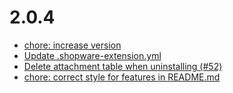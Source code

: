 # 2.0.4
- [chore: increase version](https://github.com/FriendsOfShopware/FroshPlatformMailArchive/commit/bbae2c2)
- [Update .shopware-extension.yml](https://github.com/FriendsOfShopware/FroshPlatformMailArchive/commit/49b1a27)
- [Delete attachment table when uninstalling (#52)](https://github.com/FriendsOfShopware/FroshPlatformMailArchive/commit/d305a40)
- [chore: correct style for features in README.md](https://github.com/FriendsOfShopware/FroshPlatformMailArchive/commit/d72ed34)